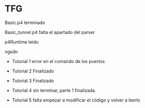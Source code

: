 # TFG


Basic.p4 terminado


Basic_tunnel.p4 falta el apartado del parser



p4Runtime leido


ngsdn

* Tutorial 1 error en el comando de los puertos

* Tutorial 2 Finalizado

* Tutorial 3 Finalizado

* Tutorial 4 sin terminar, parte 1 finalizada.

* Tutorial 5 falta empezar a modificar el código y volver a leerlo
